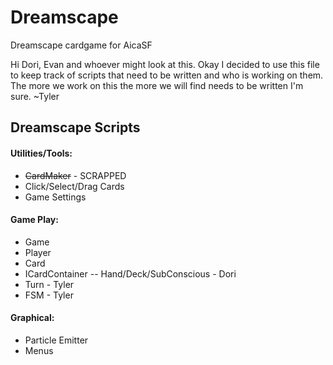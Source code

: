Dreamscape
==========

Dreamscape cardgame for AicaSF

Hi Dori, Evan and whoever might look at this.
Okay I decided to use this file to keep track of
scripts that need to be written and who is working on them.
The more we work on this the more we will find needs to be
written I'm sure.
~Tyler


## Dreamscape Scripts

#### **Utilities/Tools:**

- ~~CardMaker~~ - SCRAPPED
- Click/Select/Drag Cards
- Game Settings

#### **Game Play:**

- Game
- Player
- Card
- ICardContainer
-- Hand/Deck/SubConscious - Dori
- Turn - Tyler
- FSM - Tyler

#### **Graphical:**

- Particle Emitter
- Menus
